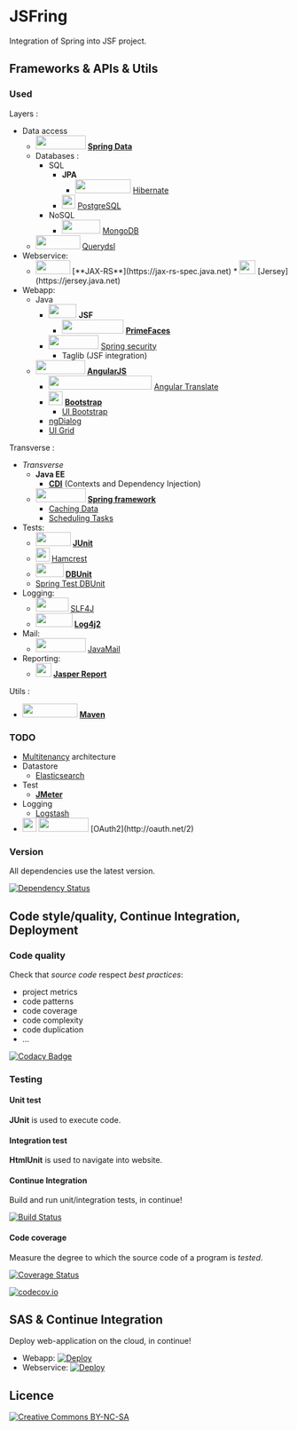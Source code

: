 ﻿# JSFring

Integration of Spring into JSF project.

## Frameworks & APIs & Utils

### Used

Layers :
* Data access
	* <img src="https://upload.wikimedia.org/wikipedia/fr/d/d0/Spring_framework.png" width="90" height="25" /> [**Spring Data**](http://projects.spring.io/spring-data)
	* Databases :
		* SQL
			* **JPA**
				* <img src="http://static.jboss.org/hibernate/images/hibernate_logo_whitebkg_200px.png" width="100" height="25" /> [Hibernate](http://hibernate.org)
			* <img src="https://upload.wikimedia.org/wikipedia/commons/thumb/2/29/Postgresql_elephant.svg/langfr-540px-Postgresql_elephant.svg.png" width="24" height="25" /> [PostgreSQL](http://www.postgresql.org)
		* NoSQL
			* <img src="https://www.mongodb.org/assets/global/mongodb-logo-web-tagline-99280fe76cc002a93d023901c1a05df8b621f1c893084a580dee83de9be96630.png" width="69" height="25" /> [MongoDB](https://www.mongodb.org)
	* <img src="http://devrates.com/project/logo/337129" width="80" height="25" /> [Querydsl](http://www.querydsl.com)
* Webservice:
	* <img src="http://www.mkyong.com/wp-content/uploads/2011/07/jaxrs-tutorials.gif" width="62" height="25" />
		[**JAX-RS**](https://jax-rs-spec.java.net)
		* <img src="https://jersey.java.net/images/jersey_logo.png" width="29" height="25" />
			[Jersey](https://jersey.java.net)
* Webapp:
	* Java
		* <img src="https://upload.wikimedia.org/wikipedia/en/thumb/7/75/20110510-jsf-logo.tiff/lossless-page1-320px-20110510-jsf-logo.tiff.png" width="50" height="25" /> **JSF**
			* <img src="http://www.primefaces.org/images/logo.png" width="111" height="25" /> [**PrimeFaces**](http://primefaces.org)
		* <img src="https://upload.wikimedia.org/wikipedia/fr/d/d0/Spring_framework.png" width="90" height="25" /> [Spring security](http://projects.spring.io/spring-security)
			* Taglib (JSF integration)
	* <img src="https://angularjs.org/img/AngularJS-large.png" width="89" height="25" /> [**AngularJS**](https://angularjs.org)
		* <img src="https://angular-translate.github.io/img/logo/angular-translate-alternative/angular-translate_alternative_medium2.png" width="186" height="25" /> [Angular Translate](https://angular-translate.github.io)
		* <img src="https://upload.wikimedia.org/wikipedia/fr/1/13/TwitterBootstrap.png" width="25" height="25" /> [**Bootstrap**](http://getbootstrap.com)
			* [UI Bootstrap](https://angular-ui.github.io/bootstrap)
		* [ngDialog](http://ngmodules.org/modules/ngDialog)
		* [UI Grid](http://ui-grid.info)

Transverse :
* *Transverse*
	* **Java EE**
		* [**CDI**](https://docs.oracle.com/javaee/7/tutorial/cdi-basic.htm) (Contexts and Dependency Injection)
	* <img src="https://upload.wikimedia.org/wikipedia/fr/d/d0/Spring_framework.png" width="90" height="25" /> [**Spring framework**](http://projects.spring.io/spring-framework)
		* [Caching Data](https://spring.io/guides/gs/caching)
		* [Scheduling Tasks](https://spring.io/guides/gs/scheduling-tasks)
* Tests:
	* <img src="http://junit.org/images/junit-logo.png" width="63" height="25" /> [**JUnit**](http://junit.org)
	* <img src="http://hamcrest.org/images/logo.jpg" width="25" height="25" /> [Hamcrest](http://hamcrest.org/JavaHamcrest)
	* <img src="http://dbunit.sourceforge.net/images/dbunit-logo.jpg" width="50" height="25" /> [**DBUnit**](http://dbunit.sourceforge.net)
	* [Spring Test DBUnit](http://springtestdbunit.github.io/spring-test-dbunit)
* Logging:
	* <img src="http://www.slf4j.org/images/logos/slf4j-logo.jpg" width="59" height="25" /> [SLF4J](http://www.slf4j.org)
	* <img src="http://logging.apache.org/log4j/2.x/images/logo.jpg" width="66" height="25" /> [**Log4j2**](http://logging.apache.org/log4j/2.x)
* Mail:
	* <img src="https://upload.wikimedia.org/wikipedia/fr/d/d0/Spring_framework.png" width="90" height="25" /> [JavaMail](http://www.oracle.com/technetwork/java/javamail/index.html)
* Reporting:
	* <img src="http://community-static.jaspersoft.com/sites/default/files/styles/project_icon/public/projects/icons/js_reports-library_1_rg2.png?itok=YfQKPh7R" width="28" height="25" /> [**Jasper Report**](https://community.jaspersoft.com/project/jasperreports-server)

Utils :
* <img src="https://maven.apache.org/images/maven-logo-black-on-white.png" width="99" height="25" /> [**Maven**](https://maven.apache.org)

### TODO

* [Multitenancy](https://en.wikipedia.org/wiki/Multitenancy) architecture
* Datastore
	* [Elasticsearch](https://www.elastic.co/fr)
* Test
	* [**JMeter**](http://jmeter.apache.org)
* Logging
	* [Logstash](https://www.elastic.co/products/logstash)
* <img src="http://oauth.net/images/oauth-2-sm.png" width="25" height="25" />
	<img src="https://upload.wikimedia.org/wikipedia/fr/d/d0/Spring_framework.png" width="90" height="25" /> [OAuth2](http://oauth.net/2)

### Version

All dependencies use the latest version.

[![Dependency Status](https://www.versioneye.com/user/projects/56b7dc23a70289000d663313/badge.svg?style=flat)](https://www.versioneye.com/user/projects/56b7dc23a70289000d663313)

## Code style/quality, Continue Integration, Deployment

### Code quality

Check that *source code* respect *best practices*:
* project metrics
* code patterns
* code coverage
* code complexity
* code duplication
* ...

[![Codacy Badge](https://api.codacy.com/project/badge/9ea574afb85b496294af3b6057e278aa)](https://www.codacy.com/app/pinguet62/JSFring)

### Testing

#### Unit test

**JUnit** is used to execute code.

#### Integration test

**HtmlUnit** is used to navigate into website.

#### Continue Integration

Build and run unit/integration tests, in continue!

[![Build Status](https://travis-ci.org/pinguet62/JSFring.svg?branch=master)](https://travis-ci.org/pinguet62/JSFring)

#### Code coverage

Measure the degree to which the source code of a program is *tested*.

[![Coverage Status](https://coveralls.io/repos/pinguet62/JSFring/badge.svg?branch=master&service=github)](https://coveralls.io/github/pinguet62/JSFring?branch=master)

[![codecov.io](https://codecov.io/github/pinguet62/JSFring/coverage.svg?branch=master)](https://codecov.io/github/pinguet62/JSFring?branch=master)

## SAS & Continue Integration

Deploy web-application on the cloud, in continue!

* Webapp: [![Deploy](https://www.herokucdn.com/deploy/button.png)](http://jsfring-webapp.herokuapp.com)
* Webservice: [![Deploy](https://www.herokucdn.com/deploy/button.png)](http://jsfring-webservice.herokuapp.com)

## Licence

[![Creative Commons BY-NC-SA](https://img.shields.io/badge/Licence-Creative%20Commons-brightgreen.svg)](http://creativecommons.org/licenses/by-nc-sa/4.0)
